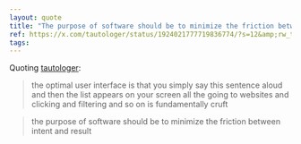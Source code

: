 ```yaml
---
layout: quote
title: "The purpose of software should be to minimize the friction between intent and result"
ref: https://x.com/tautologer/status/1924021777719836774/?s=12&amp;rw_tt_thread=True
tags:
---
```


Quoting [tautologer](https://x.com/tautologer/status/1924021777719836774/?s=12&amp;rw_tt_thread=True):

> the optimal user interface is that you simply say this sentence aloud and then the list appears on your screen
> all the going to websites and clicking and filtering and so on is fundamentally cruft

> the purpose of software should be to minimize the friction between intent and result
